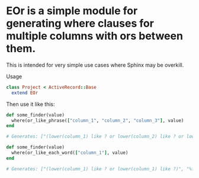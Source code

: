 # EOr is a simple module for generating where clauses for multiple columns with ors between them.

This is intended for very simple use cases where Sphinx may be overkill.

Usage
```ruby
class Project < ActiveRecord::Base
  extend EOr
```

Then use it like this: 
```ruby
def some_finder(value)
  where(or_like_phrase(["column_1", "column_2", "column_3"], value)
end

# Generates: ["(lower(column_1) like ? or lower(column_2) like ? or lower(column_3) like ?)", "%fred flintstone%", "%fred flintstone%", "%fred flintstone%"]

def some_finder(value)
  where(or_like_each_word(["column_1"], value)
end

# Generates: ["(lower(column_1) like ? or lower(column_1) like ?)", "%fred%", "%flintstone%"]
```
